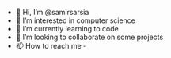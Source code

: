 - 👋 Hi, I’m @samirsarsia
- 👀 I’m interested in computer science
- 🌱 I’m currently learning to code
- 💞️ I’m looking to collaborate on some projects
- 📫 How to reach me -  



<!---
samirsarsia/samirsarsia is a ✨ special ✨ repository because its `README.md` (this file) appears on your GitHub profile.
You can click the Preview link to take a look at your changes.
--->
